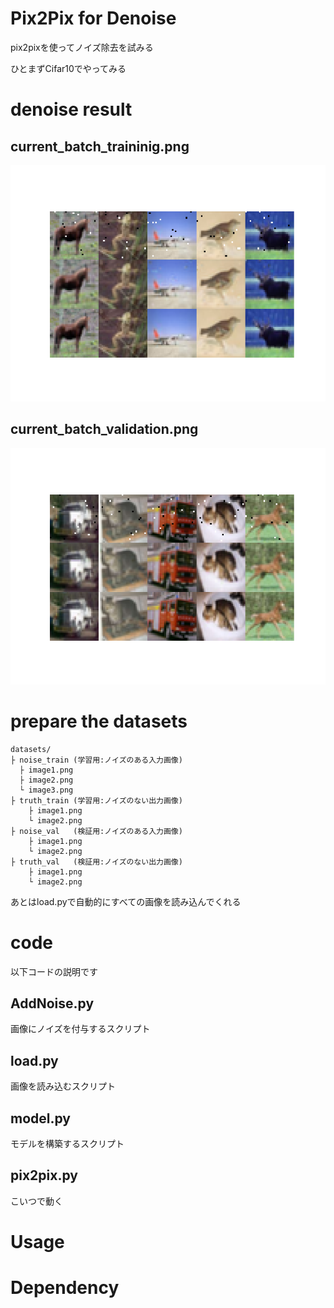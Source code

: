 # Pix2Pix for Denoise
pix2pixを使ってノイズ除去を試みる

ひとまずCifar10でやってみる

# denoise result

## current_batch_traininig.png
![current_batch_training.png](./images/current_batch_training.png)

## current_batch_validation.png
![current_batch_validation.png](./images/current_batch_validation.png)

# prepare the datasets
```
datasets/
├ noise_train (学習用:ノイズのある入力画像)
  ├ image1.png
  ├ image2.png
  └ image3.png
├ truth_train (学習用:ノイズのない出力画像)
    ├ image1.png
    └ image2.png
├ noise_val   (検証用:ノイズのある入力画像)
    ├ image1.png
    └ image2.png
├ truth_val   (検証用:ノイズのない出力画像)
    ├ image1.png
    └ image2.png
```

あとはload.pyで自動的にすべての画像を読み込んでくれる

# code
以下コードの説明です

## AddNoise.py
画像にノイズを付与するスクリプト

## load.py
画像を読み込むスクリプト

## model.py
モデルを構築するスクリプト

## pix2pix.py
こいつで動く

# Usage




# Dependency

